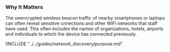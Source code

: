 ### Why It Matters
  
  The unencrypted wireless beacon traffic of nearby smartphones or laptops can often reveal sensitive cnnections and  other WiFi networks that staff have used. This often includes the names of organizations, hotels, airports and individuals to which the device has connected previously.

!INCLUDE "../../guides/network_discovery/purpose.md"
